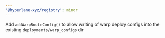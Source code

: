 ```yaml
---
'@hyperlane-xyz/registry': minor
---
```


Add `addWarpRouteConfig()` to allow writing of warp deploy configs into the existing `deployments/warp_configs` dir
